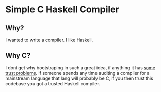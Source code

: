 Simple C Haskell Compiler
=========================

## Why?

I wanted to write a compiler. I like Haskell.

## Why C?

I dont get why bootstraping in such a great idea, if anything it has [some trust problems](https://www.ece.cmu.edu/~ganger/712.fall02/papers/p761-thompson.pdf). If someone spends any time auditing a compiler for a mainstream language that lang will probably be C, if you then trust this codebase you got a trusted Haskell compiler.


